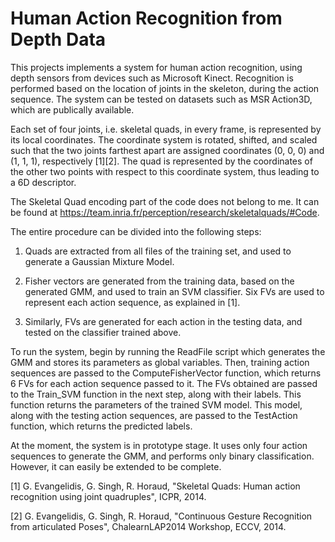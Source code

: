 # Human Action Recognition from Depth Data

This projects implements a system for human action recognition, using depth sensors from devices such as Microsoft Kinect. Recognition is performed based on the location of joints in the skeleton, during the action sequence. The system can be tested on datasets such as MSR Action3D, which are publically available.

Each set of four joints, i.e. skeletal quads, in every frame, is represented by its local coordinates. The coordinate system is rotated, shifted, and scaled such that the two joints farthest apart are assigned coordinates (0, 0, 0) and (1, 1, 1), respectively [1][2]. The quad is represented by the coordinates of the other two points with respect to this coordinate system, thus leading to a 6D descriptor.

The Skeletal Quad encoding part of the code does not belong to me. It can be found at https://team.inria.fr/perception/research/skeletalquads/#Code.

The entire procedure can be divided into the following steps:
1) Quads are extracted from all files of the training set, and used to generate a Gaussian Mixture Model.

2) Fisher vectors are generated from the training data, based on the generated GMM, and used to train an SVM classifier. Six FVs are used to represent each action sequence, as explained in [1].

3) Similarly, FVs are generated for each action in the testing data, and tested on the classifier trained above.

To run the system, begin by running the ReadFile script which generates the GMM and stores its parameters as global variables. Then, training action sequences are passed to the ComputeFisherVector function, which returns 6 FVs for each action sequence passed to it. The FVs obtained are passed to the Train_SVM function in the next step, along with their labels. This function returns the parameters of the trained SVM model. This model, along with the testing action sequences, are passed to the TestAction function, which returns the predicted labels.

At the moment, the system is in prototype stage. It uses only four action sequences to generate the GMM, and performs only binary classification. However, it can easily be extended to be complete.


[1] G. Evangelidis, G. Singh, R. Horaud, "Skeletal Quads: Human action 
recognition using joint quadruples", ICPR, 2014.


[2] G. Evangelidis, G. Singh, R. Horaud, "Continuous Gesture Recognition 
from articulated Poses", ChalearnLAP2014 Workshop, ECCV, 2014.

